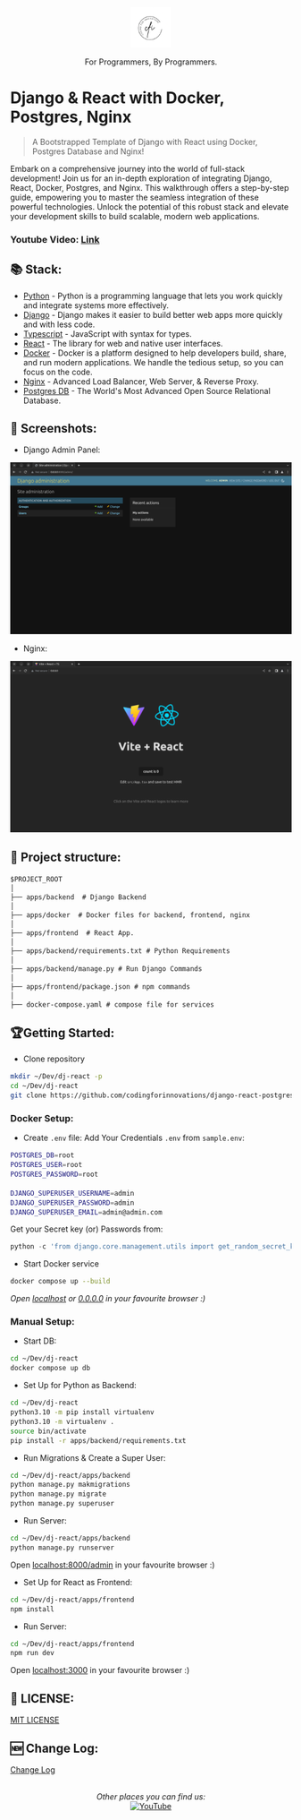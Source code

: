 <p align="center">
  <p align="center">
    <a href="https://www.youtube.com/@codingforinnovations" target="_blank">
      <img src=".github/static/logo.png" height="72" alt="Coding for Innovations Logo"/>    
    </a>
  </p>
  <p align="center">
    For Programmers, By Programmers.
  </p>
</p>

# Django & React with Docker, Postgres, Nginx

>A Bootstrapped Template of Django with React using Docker, Postgres Database and Nginx!

Embark on a comprehensive journey into the world of full-stack development! Join us for an in-depth exploration of integrating Django, React, Docker, Postgres, and Nginx. This walkthrough offers a step-by-step guide, empowering you to master the seamless integration of these powerful technologies. Unlock the potential of this robust stack and elevate your development skills to build scalable, modern web applications.

### Youtube Video: [Link](https://www.youtube.com/watch?v=ZV4I9vgCwN0)

## 📚 Stack:

- [Python](https://www.python.org/) - Python is a programming language that lets you work quickly and integrate systems more effectively.
- [Django](https://www.djangoproject.com/) - Django makes it easier to build better web apps more quickly and with less code.
- [Typescript](https://www.typescriptlang.org/) - JavaScript with syntax for types.
- [React](https://react.dev/) - The library for web and native user interfaces.
-  [Docker](https://www.docker.com/)  - Docker is a platform designed to help developers build, share, and run modern applications. We handle the tedious setup, so you can focus on the code.
- [Nginx](https://www.nginx.com/) - Advanced Load Balancer, Web Server, & Reverse Proxy.
-   [Postgres DB](https://www.postgresql.org/)  - The World's Most Advanced Open Source Relational Database.

## 📸 Screenshots:
- Django Admin Panel:
<img src=".github/static/django.png" alt="Django Admin Panel"/> 

- Nginx:
<img src=".github/static/react.png" alt="Django Admin Panel"/> 


## 📁 Project structure:

```
$PROJECT_ROOT
│  
├── apps/backend  # Django Backend
│  
├── apps/docker  # Docker files for backend, frontend, nginx
│  
├── apps/frontend  # React App.
│   
├── apps/backend/requirements.txt # Python Requirements
│
├── apps/backend/manage.py # Run Django Commands
│
├── apps/frontend/package.json # npm commands
│
├── docker-compose.yaml # compose file for services
```


##  🏆Getting Started: 

- Clone repository 

```bash
mkdir ~/Dev/dj-react -p
cd ~/Dev/dj-react
git clone https://github.com/codingforinnovations/django-react-postgres .
```  
### Docker Setup:

- Create  `.env`  file:
Add Your Credentials  `.env`  from  `sample.env`:

```bash
POSTGRES_DB=root
POSTGRES_USER=root
POSTGRES_PASSWORD=root

DJANGO_SUPERUSER_USERNAME=admin
DJANGO_SUPERUSER_PASSWORD=admin
DJANGO_SUPERUSER_EMAIL=admin@admin.com
```
Get your Secret key (or) Passwords  from:
```python
python -c 'from django.core.management.utils import get_random_secret_key; print(get_random_secret_key())'
```

- Start Docker service
```bash
docker compose up --build
```
_Open [localhost](http://localhost) or  [0.0.0.0](http://0.0.0.0) in your favourite browser :)_

### Manual Setup:

- Start DB:
```bash
cd ~/Dev/dj-react
docker compose up db
```

- Set Up for Python as Backend:

```bash
cd ~/Dev/dj-react
python3.10 -m pip install virtualenv
python3.10 -m virtualenv . 
source bin/activate
pip install -r apps/backend/requirements.txt
```

- Run Migrations & Create a Super User:

```bash
cd ~/Dev/dj-react/apps/backend
python manage.py makmigrations
python manage.py migrate
python manage.py superuser
```

- Run Server:

```bash
cd ~/Dev/dj-react/apps/backend
python manage.py runserver
```

Open [localhost:8000/admin](http://localhost:8000/admin) in your favourite browser :)

- Set Up for React as Frontend:

```bash
cd ~/Dev/dj-react/apps/frontend
npm install
```

- Run Server:

```bash
cd ~/Dev/dj-react/apps/frontend
npm run dev
```

Open [localhost:3000](http://localhost:3000) in your favourite browser :)


## 🎫 LICENSE:

[MIT LICENSE](https://github.com/codingforinnovations/django-react-postgres/blob/main/LICENSE)

## 🆕 Change Log:

[Change Log](https://github.com/codingforinnovations/django-react-postgres/commits/main/)

<br />


<div align="center">
<i>Other places you can find us:</i><br>
<a href="https://www.youtube.com/@codingforinnovations" target="_blank"><img src="https://img.shields.io/badge/YouTube-%23E4405F.svg?&style=flat-square&logo=youtube&logoColor=white" alt="YouTube"></a>
</div>
